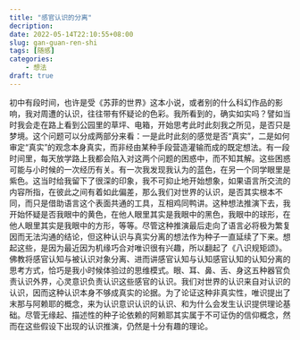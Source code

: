 ```yaml
---
title: "感官认识的分离"
decription:
date: 2022-05-14T22:10:55+08:00
slug: gan-guan-ren-shi
tags: [随感]
categories:
    - 想法
draft: true
---
```


初中有段时间，也许是受《苏菲的世界》这本小说，或者别的什么科幻作品的影响，我对周遭的认识，往往带有怀疑论的色彩。我所看到的，确实如实吗？譬如当时我会走在路上看到公园里的草坪、电箱，开始思考此时此刻我之所见，是否只是梦境。这个问题可以分成两部分来看：一是此时此刻的感觉是否“真实”，二是如何审定“真实”的观念本身真实，而非经由某种手段营造灌输而成的既定想法。有一段时间里，每天放学路上我都会陷入对这两个问题的困惑中，而不知其解。这些困惑可能与小时候的一次经历有关。有一次我发现我认为的蓝色，在另一个同学眼里是紫色。这当时给我留下了很深的印象，我不可抑止地开始想象，如果语言所交流的内容所指，在彼此之间有着如此偏差，那么我们对世界的认识，是否其实根本不同，而只是借助语言这个表面共通的工具，互相鸡同鸭讲。这种想法推演下去，我开始怀疑是否我眼中的黄色，在他人眼里其实是我眼中的黑色，我眼中的球形，在他人眼里其实是我眼中的方形，等等。尽管这种推演最后走向了语言必将极为繁复因而无法沟通的结论，但这种认识与真实分离的想法作为种子一直延续了下来。想起这些，是因为最近因为机缘巧合对唯识很有兴趣，所以翻起了《八识规矩颂》。佛教将感官认知与被认识对象分离、进而讲感官认知与认知感官认知的认知分离的思考方式，恰巧是我小时候体验过的思维模式。眼、耳、鼻、舌、身这五种器官负责认识外界，心灵意识负责认识这些感官的认识。我们对世界的认识来自对认识的认识，因而这种认识本身不够成真实的论据。为了论证这种非真实性，唯识提出了末那与阿赖耶的概念，来为认识意识认识的认识、和为什么会发生认识提供理论基础。尽管无缘起、描述性的种子论依赖的阿赖耶其实属于不可证伪的信仰概念，然而在这些假设下出现的认识推演，仍然是十分有趣的理论。